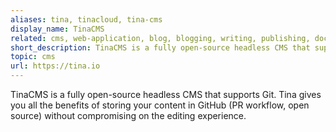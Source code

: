 ```yaml
---
aliases: tina, tinacloud, tina-cms
display_name: TinaCMS
related: cms, web-application, blog, blogging, writing, publishing, docs
short_description: TinaCMS is a fully open-source headless CMS that supports Git
topic: cms
url: https://tina.io
---
```

TinaCMS is a fully open-source headless CMS that supports Git. Tina gives you all the benefits of storing your content in GitHub (PR workflow, open source) without compromising on the editing experience.
